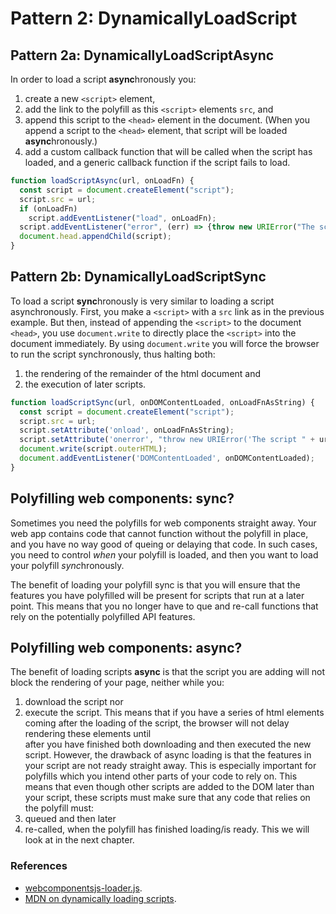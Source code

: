 # Pattern 2: DynamicallyLoadScript

## Pattern 2a: DynamicallyLoadScriptAsync
In order to load a script **async**hronously you:
1. create a new `<script>` element,
2. add the link to the polyfill as this `<script>` elements `src`, and
3. append this script to the `<head>` element in the document. 
(When you append a script to the `<head>` element, that script will be loaded **async**hronously.)
4. add a custom callback function that will be called when the script has loaded,
   and a generic callback function if the script fails to load.                                              

```javascript
function loadScriptAsync(url, onLoadFn) {
  const script = document.createElement("script");
  script.src = url;
  if (onLoadFn)
    script.addEventListener("load", onLoadFn);
  script.addEventListener("error", (err) => {throw new URIError("The script " + url + " didn't load correctly.");});
  document.head.appendChild(script);
}
```
## Pattern 2b: DynamicallyLoadScriptSync
To load a script **sync**hronously is very similar to loading a script asynchronously.
First, you make a `<script>` with a `src` link as in the previous example.
But then, instead of appending the `<script>` to the document `<head>`, 
you use `document.write` to directly place the `<script>` into the document immediately.
By using `document.write` you will force the browser to run the script synchronously,
thus halting both:
1. the rendering of the remainder of the html document and 
2. the execution of later scripts.

```javascript
function loadScriptSync(url, onDOMContentLoaded, onLoadFnAsString) {
  const script = document.createElement("script");
  script.src = url;
  script.setAttribute('onload', onLoadFnAsString);
  script.setAttribute('onerror', "throw new URIError('The script " + url + " didn't load correctly.')");
  document.write(script.outerHTML);
  document.addEventListener('DOMContentLoaded', onDOMContentLoaded);
}
```
## Polyfilling web components: sync?
Sometimes you need the polyfills for web components straight away. 
Your web app contains code that cannot function without the polyfill in place, and
you have no way good of queing or delaying that code.
In such cases, you need to control *when* your polyfill is loaded, and 
then you want to load your polyfill *sync*hronously.

The benefit of loading your polyfill sync is that you will ensure that the features 
you have polyfilled will be present for scripts that run at a later point.
This means that you no longer have to que and re-call functions that rely on 
the potentially polyfilled API features.


## Polyfilling web components: async?
The benefit of loading scripts **async** is that the script you are adding will not block the rendering of your page, 
neither while you:
1. download the script nor 
2. execute the script. 
This means that if you have a series of html elements coming after the loading of the script,
the browser will not delay rendering these elements until                                          
after you have finished both downloading and then executed the new script.
However, the drawback of async loading is that the features in your script are not ready straight away.
This is especially important for polyfills which you intend other parts of your code to rely on.
This means that even though other scripts are added to the DOM later than your script,
these scripts must make sure that any code that relies on the polyfill must:
1. queued and then later
2. re-called, when the polyfill has finished loading/is ready.
This we will look at in the next chapter.

<!--
The benefit of loading scripts async is that neither 
a) download the script nor b) the execution of the script will
block the rendering of your page. 
This means that if you have a series of html elements coming after the loading of the polyfill,
the browser will not delay rendering these elements until                                          
after you have finished both downloading and then executed the polyfill script.
However, the drawback of async loading is that the features you polyfill will 
only be ready at a later point in time. This means that you cannot rely on this feature being ready,
even though other scripts are added to the DOM later than your script that feature-detects and 
loads the polyfills.
And in turn, this means that all functions you call that relies on your polyfill must first be:
1. queued and then later
2. re-called, when the polyfill has finished loading/is ready.
-->



### References
* [webcomponentsjs-loader.js](https://github.com/webcomponents/webcomponentsjs/blob/master/webcomponents-loader.js).
* [MDN on dynamically loading scripts](https://developer.mozilla.org/en-US/docs/Web/API/HTMLScriptElement).